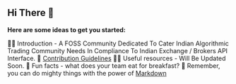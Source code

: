 ## Hi There 👋

**Here are some ideas to get you started:**

🙋‍♀️ Introduction - A FOSS Community Dedicated To Cater Indian Algorithmic Trading Community Needs In Compliance To Indian Exchange / Brokers API Interface.
🌈 [Contribution Guidelines](https://github.com/Indian-Algorithmic-Trading-Community/.github/blob/main/CONTRIBUTING.md)
👩‍💻 Useful resources - Will Be Updated Soon.
🍿 Fun facts - what does your team eat for breakfast?
🧙 Remember, you can do mighty things with the power of [Markdown](https://docs.github.com/github/writing-on-github/getting-started-with-writing-and-formatting-on-github/basic-writing-and-formatting-syntax)
